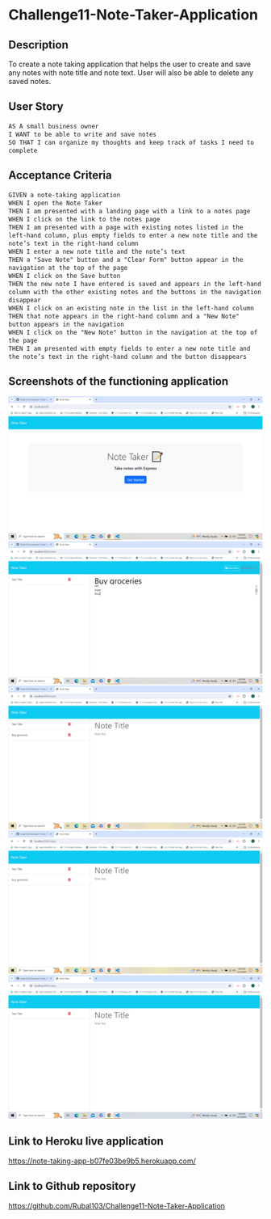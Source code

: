 # Challenge11-Note-Taker-Application

## Description

To create a note taking application that helps the user to create and save any notes with note title and note text. User will also be able to delete any saved notes. 

## User Story

```
AS A small business owner
I WANT to be able to write and save notes
SO THAT I can organize my thoughts and keep track of tasks I need to complete
```

## Acceptance Criteria

```
GIVEN a note-taking application
WHEN I open the Note Taker
THEN I am presented with a landing page with a link to a notes page
WHEN I click on the link to the notes page
THEN I am presented with a page with existing notes listed in the left-hand column, plus empty fields to enter a new note title and the note’s text in the right-hand column
WHEN I enter a new note title and the note’s text
THEN a "Save Note" button and a "Clear Form" button appear in the navigation at the top of the page
WHEN I click on the Save button
THEN the new note I have entered is saved and appears in the left-hand column with the other existing notes and the buttons in the navigation disappear
WHEN I click on an existing note in the list in the left-hand column
THEN that note appears in the right-hand column and a "New Note" button appears in the navigation
WHEN I click on the "New Note" button in the navigation at the top of the page
THEN I am presented with empty fields to enter a new note title and the note’s text in the right-hand column and the button disappears
```

## Screenshots of the functioning application

![Home page of the application](./images/homePage.png)
![creating a new note](./images/newNote.png)
![saving a new note](./images/savedNewNote.png)
![deleting a saved note](./images/deleteSavedNote.png)
![page after deleting the note](./images/afterDeletionPage.png)



## Link to Heroku live application
https://note-taking-app-b07fe03be9b5.herokuapp.com/


## Link to Github repository
https://github.com/Rubal103/Challenge11-Note-Taker-Application












